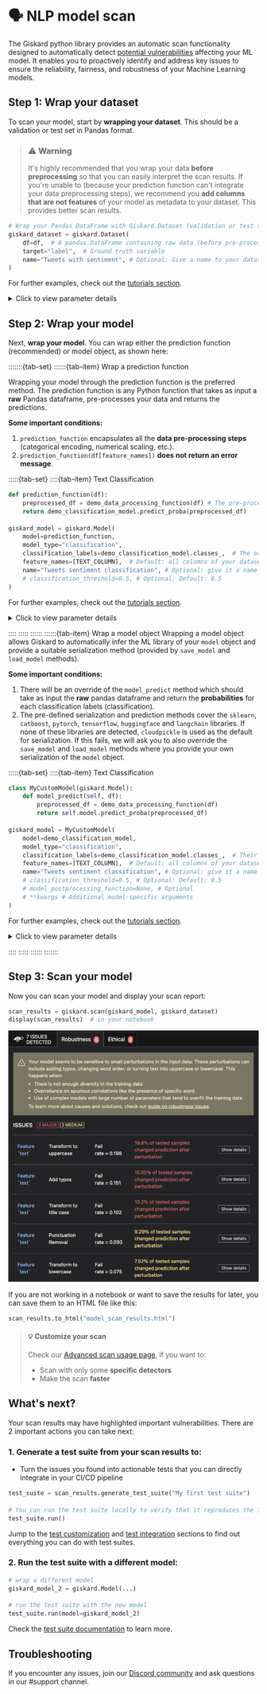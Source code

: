 # 🗣️ NLP model scan

The Giskard python library provides an automatic scan functionality designed to automatically
detect [potential vulnerabilities](https://docs.giskard.ai/en/stable/knowledge/key_vulnerabilities/index.html) affecting
your ML model. It enables you to proactively identify and address key issues to ensure the reliability, fairness, and
robustness of your Machine Learning models.

## Step 1: Wrap your dataset

To scan your model, start by **wrapping your dataset**. This should be a validation or test set in Pandas format.

> ### ⚠️ Warning
>
> It's highly recommended that you wrap your data **before preprocessing** so that you can easily interpret
> the scan results. If you're unable to (because your prediction function can't integrate your data
> preprocessing steps), we recommend you **add columns that are not features** of your model as metadata
> to your dataset. This provides better scan results.

```python
# Wrap your Pandas DataFrame with Giskard.Dataset (validation or test set)
giskard_dataset = giskard.Dataset(
    df=df,  # A pandas.DataFrame containing raw data (before pre-processing) and including ground truth variable.
    target="label",  # Ground truth variable
    name="Tweets with sentiment", # Optional: Give a name to your dataset
)
```

For further examples, check out
the [tutorials section](https://docs.giskard.ai/en/stable/tutorials/tabular_tutorials/index.html).

<details>
<summary>Click to view parameter details</summary>

- <mark style="color:red;">**`Mandatory parameters`**</mark>

  - `df`: A `pandas.DataFrame` containing raw data (before pre-processing) and including ground truth variable. Extra columns not included as features of the model can remain in `df`.

- <mark style="color:red;">**`Optional parameters`**</mark>
_ `target`: The column name in `df` corresponding to the ground truth variable.
_ `name`: Give a name to your dataset.
_ `cat_columns`: List of strings representing names of categorical columns.Can be binary,
numerical, or textual with a few unique values. If not provided, column types will be inferred automatically.
_ `column_types`: Dictionary of column names and their types (numeric, category or text) for all columns of `df`.
If not provided, column types will be inferred automatically.
</details>

## Step 2: Wrap your model

Next, **wrap your model**. You can wrap either the prediction function (recommended) or model object, as shown here:

:::::::{tab-set}
::::::{tab-item} Wrap a prediction function

Wrapping your model through the prediction function is the preferred method. The prediction function is any Python function that takes as input a <b>raw</b> Pandas dataframe, pre-processes your data and returns the predictions.

<b>Some important conditions:</b>

1. `prediction_function` encapsulates all the <b>data pre-processing steps</b> (categorical encoding, numerical scaling,
   etc.).
2. `prediction_function(df[feature_names])` <b>does not return an error message</b>.

:::::{tab-set}
::::{tab-item} Text Classification

```python
def prediction_function(df):
    preprocessed_df = demo_data_processing_function(df) # The pre-processor can be a pipeline of one-hot encoding, imputer, scaler, etc.
    return demo_classification_model.predict_proba(preprocessed_df)

giskard_model = giskard.Model(
    model=prediction_function,
    model_type="classification",
    classification_labels=demo_classification_model.classes_,  # The order MUST be identical to the prediction_function's output order
    feature_names=[TEXT_COLUMN],  # Default: all columns of your dataset
    name="Tweets sentiment classification", # Optional: give it a name to identify it in metadata
    # classification_threshold=0.5, # Optional: Default: 0.5
)
```

For further examples, check out
the [tutorials section](https://docs.giskard.ai/en/stable/tutorials/tabular_tutorials/index.html).

<details>
<summary>Click to view parameter details</summary>

- <mark style="color:red;">**`Mandatory parameters`**</mark>

  - `model`: A prediction function that takes a `pandas.DataFrame` as input and returns an array ($n\times m$) of
    probabilities corresponding to $n$ data entries (rows of `pandas.DataFrame`) and $m$ `classification_labels`. In the case of binary classification, an array ($n\times 1$) of probabilities is also accepted.
  - `model_type`: The type of model, either `regression`, `classification` or `text_generation`.
  - `classification_labels`: The list of unique categories for your dataset's target variable.
    If `classification_labels` is a list of $m$ elements, make sure that: `prediction_function` is returning a ($n\times m$) array of probabilities and `classification_labels` have the same order as the output of `prediction_function`.

- <mark style="color:red;">**`Optional parameters`**</mark>
  - `name`: Give a name to the wrapped model to identify it in metadata.
  - `feature_names`: An optional list of the column names of your feature. By default, `feature_names` are all the columns in your
    dataset. Make sure these features are all present and in the same order as they are in your training dataset.
  - `classification_threshold`: Model threshold for binary classification problems.

</details>

::::
:::::
::::::
::::::{tab-item} Wrap a model object
Wrapping a model object allows Giskard to automatically infer the ML library of your `model`
object and provide a suitable serialization method (provided by `save_model` and `load_model` methods).

<b>Some important conditions:</b>

1. There will be an override of the `model_predict` method which should take as input the <b>raw</b> pandas dataframe
   and return the <b>probabilities</b> for each classification labels (classification).
2. The pre-defined serialization and prediction methods cover the `sklearn`, `catboost`, `pytorch`,
   `tensorflow`, `huggingface` and `langchain` libraries. If none of these libraries are detected, `cloudpickle`
   is used as the default for serialization. If this fails, we will ask you to also override the `save_model` and `load_model`
   methods where you provide your own serialization of the `model` object.

:::::{tab-set}
::::{tab-item} Text Classification

```python
class MyCustomModel(giskard.Model):
    def model_predict(self, df):
        preprocessed_df = demo_data_processing_function(df)
        return self.model.predict_proba(preprocessed_df)

giskard_model = MyCustomModel(
    model=demo_classification_model,
    model_type="classification",
    classification_labels=demo_classification_model.classes_,  # Their order MUST be identical to the prediction_function's output order
    feature_names=[TEXT_COLUMN],  # Default: all columns of your dataset
    name="Tweets sentiment classification", # Optional: give it a name to identify it in metadata
    # classification_threshold=0.5, # Optional: Default: 0.5
    # model_postprocessing_function=None, # Optional
    # **kwargs # Additional model-specific arguments
)
```

For further examples, check out
the [tutorials section](https://docs.giskard.ai/en/stable/tutorials/tabular_tutorials/index.html).

<details>
<summary>Click to view parameter details</summary>

- <mark style="color:red;">**`Mandatory parameters`**</mark>

  - `model`: Any model from `sklearn`, `catboost`, `pytorch`, `tensorflow`, `huggingface` (check
    the [tutorials](https://docs.giskard.ai/en/stable/tutorials/tabular_tutorials/index.html)). If none of these
    libraries apply to you, we try to serialize your model with `cloudpickle`. If that also does not work, we ask you
    to provide us with your own serialization method.
  - `model_type`: The type of model, either `regression`, `classification` or `text_generation`.
  - `classification_labels`: The list of unique categories for your dataset's target variable. If `classification_labels`
    is a list of $m$ elements, make sure that `prediction_function` is returning a ($n\times m$) array of probabilities and `classification_labels` have the same order as the output of the prediction function.

- <mark style="color:red;">**`Optional parameters`**</mark>
  - `name`: Give a name to the wrapped model to identify it in metadata.
  - `feature_names`: An optional list of the column names of your feature. By default, `feature_names` are all the columns in your
    dataset.
  - `classification_threshold`: Model threshold for binary classification problems.
  - `data_preprocessing_function`: A function that takes a `pandas.DataFrame` as raw input, applies pre-processing and
    returns any object that could be directly fed to `model`.
  - `model_postprocessing_function`: A function that takes a `model` output as input, applies post-processing and returns
    an object of the same type and shape as the `model` output.
  - `**kwargs`: Additional model-specific arguments (
    See [Models](https://docs.giskard.ai/en/stable/reference/index.html)).

</details>

::::
:::::
::::::
:::::::

## Step 3: Scan your model

Now you can scan your model and display your scan report:

```python
scan_results = giskard.scan(giskard_model, giskard_dataset)
display(scan_results)  # in your notebook
```

![Tabular scan results](../../../assets/scan_nlp.png)

If you are not working in a notebook or want to save the results for later, you can save them to an HTML file like this:

```python
scan_results.to_html("model_scan_results.html")
```

> #### 💡 Customize your scan
>
> Check our [Advanced scan usage page](https://docs.giskard.ai/en/stable/open_source/scan/advanced_scan/index.html), if
> you want to:
>
> - Scan with only some **specific detectors**
> - Make the scan **faster**

## What's next?

Your scan results may have highlighted important vulnerabilities. There are 2 important actions you can take next:

### 1. Generate a test suite from your scan results to:

- Turn the issues you found into actionable tests that you can directly integrate in your CI/CD pipeline

```python
test_suite = scan_results.generate_test_suite("My first test suite")

# You can run the test suite locally to verify that it reproduces the issues
test_suite.run()
```

Jump to the [test customization](https://docs.giskard.ai/en/stable/open_source/customize_tests/index.html)
and [test integration](https://docs.giskard.ai/en/stable/open_source/integrate_tests/index.html) sections to find out
everything you can do with test suites.

### 2. Run the test suite with a different model:

```python
# wrap a different model
giskard_model_2 = giskard.Model(...)

# run the test suite with the new model
test_suite.run(model=giskard_model_2)
```

Check the [test suite documentation](https://docs.giskard.ai/en/stable/reference/suite/index.html#giskard.Suite) to learn more.

## Troubleshooting

If you encounter any issues, join our [Discord community](https://discord.gg/fkv7CAr3FE) and ask questions in our #support channel.
